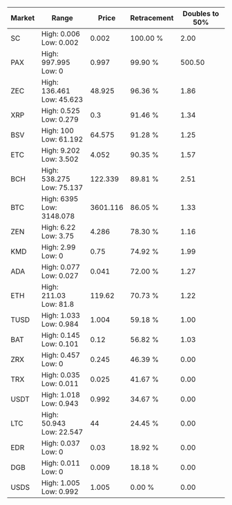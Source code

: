 | Market | Range | Price| Retracement | Doubles to 50% |
| --- | --- | --- | --- | --- |
| SC | High: 0.006<br />Low: 0.002 | 0.002 | 100.00 % | 2.00 |
| PAX | High: 997.995<br />Low: 0 | 0.997 | 99.90 % | 500.50 |
| ZEC | High: 136.461<br />Low: 45.623 | 48.925 | 96.36 % | 1.86 |
| XRP | High: 0.525<br />Low: 0.279 | 0.3 | 91.46 % | 1.34 |
| BSV | High: 100<br />Low: 61.192 | 64.575 | 91.28 % | 1.25 |
| ETC | High: 9.202<br />Low: 3.502 | 4.052 | 90.35 % | 1.57 |
| BCH | High: 538.275<br />Low: 75.137 | 122.339 | 89.81 % | 2.51 |
| BTC | High: 6395<br />Low: 3148.078 | 3601.116 | 86.05 % | 1.33 |
| ZEN | High: 6.22<br />Low: 3.75 | 4.286 | 78.30 % | 1.16 |
| KMD | High: 2.99<br />Low: 0 | 0.75 | 74.92 % | 1.99 |
| ADA | High: 0.077<br />Low: 0.027 | 0.041 | 72.00 % | 1.27 |
| ETH | High: 211.03<br />Low: 81.8 | 119.62 | 70.73 % | 1.22 |
| TUSD | High: 1.033<br />Low: 0.984 | 1.004 | 59.18 % | 1.00 |
| BAT | High: 0.145<br />Low: 0.101 | 0.12 | 56.82 % | 1.03 |
| ZRX | High: 0.457<br />Low: 0 | 0.245 | 46.39 % | 0.00 |
| TRX | High: 0.035<br />Low: 0.011 | 0.025 | 41.67 % | 0.00 |
| USDT | High: 1.018<br />Low: 0.943 | 0.992 | 34.67 % | 0.00 |
| LTC | High: 50.943<br />Low: 22.547 | 44 | 24.45 % | 0.00 |
| EDR | High: 0.037<br />Low: 0 | 0.03 | 18.92 % | 0.00 |
| DGB | High: 0.011<br />Low: 0 | 0.009 | 18.18 % | 0.00 |
| USDS | High: 1.005<br />Low: 0.992 | 1.005 | 0.00 % | 0.00 |
